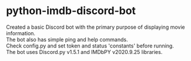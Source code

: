 # python-imdb-discord-bot
Created a basic Discord bot with the primary purpose of displaying movie information.\
The bot also has simple ping and help commands.\
Check config.py and set token and status 'constants' before running.\
The bot uses Discord.py v1.5.1 and IMDbPY v2020.9.25 libraries.
